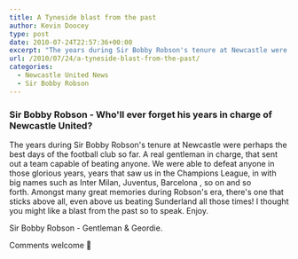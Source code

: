 ```yaml
---
title: A Tyneside blast from the past
author: Kevin Doocey
type: post
date: 2010-07-24T22:57:36+00:00
excerpt: "The years during Sir Bobby Robson's tenure at Newcastle were perhaps the best days of the football club so far. A real gentleman in charge.."
url: /2010/07/24/a-tyneside-blast-from-the-past/
categories:
  - Newcastle United News
  - Sir Bobby Robson
---
```


### Sir Bobby Robson - Who'll ever forget his years in charge of Newcastle United?

The years during Sir Bobby Robson's tenure at Newcastle were perhaps the best days of the football club so far. A real gentleman in charge, that sent out a team capable of beating anyone. We were able to defeat anyone in those glorious years, years that saw us in the Champions League, in with big names such as Inter Milan, Juventus, Barcelona , so on and so forth. Amongst many great memories during Robson's era, there's one that sticks above all, even above us beating Sunderland all those times! I thought you might like a blast from the past so to speak. Enjoy.

Sir Bobby Robson - Gentleman & Geordie.

Comments welcome 🙂
